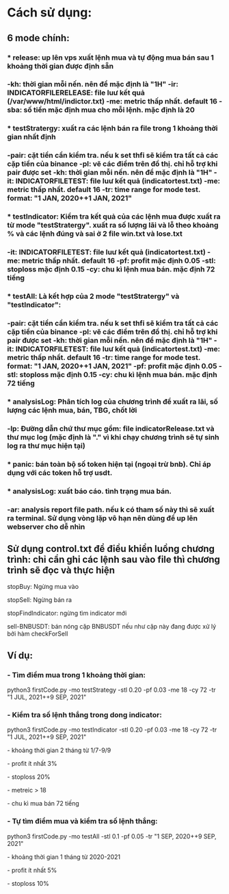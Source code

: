 <h1>Cách sử dụng:</h1>
<h2>6 mode  chính:</h2>
	<h3>* release: up lên vps xuất lệnh mua và tự động mua bán sau 1 khoảng thời gian được định sẵn<h3>
		-kh: thời gian mỗi nến. nên để mặc định là "1H"
		-ir: INDICATORFILERELEASE: file luư kết quả (/var/www/html/indictor.txt)
		-me: metric thấp nhất. default 16
		-sba: số tiền mặc định mua cho mỗi lệnh. mặc định là 20
	<h3>* testStratergy: xuất ra các lệnh bán ra file trong 1 khoảng thời gian nhất định<h3>
		-pair: cặt tiền cần kiểm tra. nếu k set thfi sẽ kiểm tra tất cả các cặp tiền của binance
			-pl: vẽ các điểm trên đồ thị. chỉ hỗ trợ khi pair được set
		-kh: thời gian mỗi nến. nên để mặc định là "1H"
		-it: INDICATORFILETEST: file luư kết quả (indicatortest.txt)
		-me: metric thấp nhất. default 16
		-tr: time range for mode test. format: "1 JAN, 2020++1 JAN, 2021"
	<h3>* testIndicator: Kiểm tra kết quả của các lệnh mua được xuất ra từ mode "testStratergy". xuất ra số lượng lãi và lỗ theo khoảng % và các lệnh đúng và sai ở 2 file win.txt và lose.txt<h3>
		-it: INDICATORFILETEST: file luư kết quả (indicatortest.txt)
		-me: metric thấp nhất. default 16
		-pf: profit mặc định 0.05
		-stl: stoploss mặc định 0.15
		-cy: chu kì lệnh mua bán. mặc định 72 tiếng
	<h3>* testAll: Là kết hợp của 2 mode "testStratergy" và "testIndicator":<h3>
		-pair: cặt tiền cần kiểm tra. nếu k set thfi sẽ kiểm tra tất cả các cặp tiền của binance
			-pl: vẽ các điểm trên đồ thị. chỉ hỗ trợ khi pair được set
		-kh: thời gian mỗi nến. nên để mặc định là "1H"
		-it: INDICATORFILETEST: file luư kết quả (indicatortest.txt)
		-me: metric thấp nhất. default 16
		-tr: time range for mode test. format: "1 JAN, 2020++1 JAN, 2021"
		-pf: profit mặc định 0.05
		-stl: stoploss mặc định 0.15
		-cy: chu kì lệnh mua bán. mặc định 72 tiếng
	<h3>* analysisLog: Phân tích log của chương trình để xuất ra lãi, số lượng các lệnh mua, bán, TBG, chốt lời<h3>
		-lp: Đường dẫn chứ thư mục gồm: file indicatorRelease.txt và thư mục log (mặc định là "." vì khi chạy chương trình sẽ tự sinh log ra thư mục hiện tại)
	<h3>* panic: bán toàn bộ số token hiện tại (ngoại trừ bnb). Chỉ áp dụng với các token hỗ trợ usdt.<h3>
	<h3>* analysisLog: xuất báo cáo. tình trạng mua bán.<h3>
		-ar: analysis report file path. nếu k có tham số này thì sẽ xuất ra terminal. Sử dụng vòng lặp vô hạn nên dùng để up lên webserver cho dễ nhìn

<h2>Sử dụng control.txt để điều khiển luồng chương trình: chỉ cần ghi các lệnh sau vào file thì chương trình sẽ đọc và thực hiện</h2>
	<p>stopBuy:  Ngừng mua vào</p>
	<p>stopSell: Ngừng bán ra</p>
	<p>stopFindIndicator: ngừng tìm indicator mới</p>
	<p>sell-BNBUSDT: bán nóng cặp BNBUSDT nếu như cặp này đang được xử lý bởi hàm checkForSell</p>


<h2>Ví dụ:</h2>
	<h3>- Tìm điểm mua trong 1 khoảng thời gian:</h3>
		python3 firstCode.py -mo testStrategy -stl 0.20 -pf 0.03 -me 18 -cy 72  -tr  "1 JUL, 2021++9 SEP, 2021"
	<h3>- Kiểm tra số lệnh thắng trong dong indicator:</h3>
		python3 firstCode.py -mo testIndicator -stl 0.20 -pf 0.03 -me 18 -cy 72  -tr  "1 JUL, 2021++9 SEP, 2021"
			<p>- khoảng thời gian 2 tháng từ 1/7-9/9</p>
			<p>- profit ít nhất 3%</p>
			<p>- stoploss 20%</p>
			<p>- metreic > 18</p>
			<p>- chu kì mua bán 72 tiếng</p>
	<h3>- Tự tìm điểm mua và kiểm tra số lệnh thắng:</h3>
		python3 firstCode.py -mo testAll -stl 0.1 -pf 0.05 -tr  "1 SEP, 2020++9 SEP, 2021"
			<p>- khoảng thời gian 1 tháng từ 2020-2021</p>
			<p>- profit ít nhất 5%</p>
			<p>- stoploss 10%</p>
